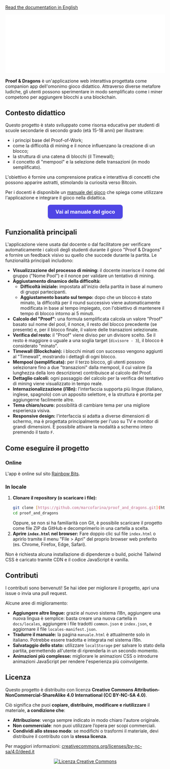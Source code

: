 [Read the documentation in English](README.md)

<picture>
  <source srcset="/docs/static/logo_white.svg" media="(prefers-color-scheme: dark)">
  <source srcset="/docs/static/logo_black.svg" media="(prefers-color-scheme: light)">
  <img src="/docs/static/logo_white.svg" alt="Logo">
</picture>

**Proof & Dragons** è un'applicazione web interattiva progettata come companion app dell'omonimo gioco didattico. Attraverso diverse metafore ludiche, gli utenti possono sperimentare in modo semplificato come i miner competono per aggiungere blocchi a una blockchain.

## Contesto didattico

Questo progetto è stato sviluppato come risorsa educativa per studenti di scuole secondarie di secondo grado (età 15-18 anni) per illustrare:

* i principi base del Proof-of-Work;
* come la difficoltà di mining e il nonce influenzano la creazione di un blocco;
* la struttura di una catena di blocchi (il Timewall);
* il concetto di "mempool" e la selezione delle transazioni (in modo semplificato).

L'obiettivo è fornire una comprensione pratica e interattiva di concetti che possono apparire astratti, stimolando la curiosità verso Bitcoin.

Per i docenti è disponibile un [manuale del gioco](https://rainbowbits.cloud/proof_and_dragons/manuale.html) che spiega come utilizzare l'applicazione e integrare il gioco nella didattica.

<div align="center">
  <a href="https://rainbowbits.cloud/proof_and_dragons/manuale.html" target="_blank" style="
    display: inline-block;
    padding: 12px 24px;
    font-size: 16px;
    font-weight: bold;
    color: white;
    background-color: #4F46E5;
    border-radius: 8px;
    text-decoration: none;
    box-shadow: 0 4px 6px rgba(0, 0, 0, 0.1);
    transition: background-color 0.3s ease;
  " onmouseover="this.style.backgroundColor='#3730A3'" onmouseout="this.style.backgroundColor='#4F46E5'">
    Vai al manuale del gioco
  </a>
</div>

## Funzionalità principali

L'applicazione viene usata dal docente o dal facilitatore per verificare automaticamente i calcoli degli studenti durante il gioco "Proof & Dragons" e fornire un feedback visivo su quello che succede durante la partita. Le funzionalità principali includono:

* **Visualizzazione del processo di mining:** il docente inserisce il nome del gruppo ("Nome Pool") e il nonce per validare un tentativo di mining.
* **Aggiustamento dinamico della difficoltà:**
    * **Difficoltà iniziale:** impostata all'inizio della partita in base al numero di gruppi partecipanti.
    * **Aggiustamento basato sul tempo:** dopo che un blocco è stato minato, la difficoltà per il round successivo viene automaticamente modificata in base al tempo impiegato, con l'obiettivo di mantenere il tempo di blocco intorno ai 5 minuti.
* **Calcolo del "Proof":** una formula semplificata calcola un valore "Proof" basato sul nome del pool, il nonce, il resto del blocco precedente (se presente) e, per il blocco finale, il valore delle transazioni selezionate.
* **Verifica del resto:** il "Proof" viene diviso per un divisore scelto. Se il resto è maggiore o uguale a una soglia target (`divisore - 3`), il blocco è considerato "minato".
* **Timewall (Blockchain):** i blocchi minati con successo vengono aggiunti al "Timewall", mostrando i dettagli di ogni blocco.
* **Mempool (semplificata):** per il terzo blocco, gli utenti possono selezionare fino a due "transazioni" dalla mempool, il cui valore (la lunghezza della loro descrizione) contribuisce al calcolo del Proof.
* **Dettaglio calcoli:** ogni passaggio del calcolo per la verifica del tentativo di mining viene visualizzato in tempo reale.
* **Internazionalizzazione (i18n):** l'interfaccia supporta più lingue (italiano, inglese, spagnolo) con un apposito selettore, e la struttura è pronta per aggiungerne facilmente altre.
* **Tema chiaro/scuro:** possibilità di cambiare tema per una migliore esperienza visiva.
* **Responsive design:** l'interfaccia si adatta a diverse dimensioni di schermo, ma è progettata principalmente per l'uso su TV e monitor di grandi dimensioni. È possibile attivare la modalità a schermo intero premendo il tasto `F`.

## Come eseguire il progetto

### Online
L'app è online sul sito [Rainbow Bits](https://rainbowbits.cloud/proof_and_dragons/).

### In locale
1.  **Clonare il repository (o scaricare i file):**
    ```bash
    git clone [https://github.com/marcofarina/proof_and_dragons.git](https://github.com/marcofarina/proof_and_dragons.git)
    cd proof_and_dragons
    ```
    Oppure, se non si ha familiarità con Git, è possibile scaricare il progetto come file ZIP da GitHub e decomprimerlo in una cartella a scelta.
2.  **Aprire `index.html` nel browser:**
    Fare doppio clic sul file `index.html` o aprirlo tramite il menu "File > Apri" del proprio browser web preferito (es. Chrome, Firefox, Edge, Safari).

Non è richiesta alcuna installazione di dipendenze o build, poiché Tailwind CSS è caricato tramite CDN e il codice JavaScript è vanilla.

## Contributi

I contributi sono benvenuti! Se hai idee per migliorare il progetto, apri una issue o invia una pull request.

Alcune aree di miglioramento:
* **Aggiungere altre lingue:** grazie al nuovo sistema i18n, aggiungere una nuova lingua è semplice: basta creare una nuova cartella in `docs/locales`, aggiungere i file tradotti `common.json` e `index.json`, e aggiornare il file `locales-manifest.json`.
* **Tradurre il manuale:** la pagina `manuale.html` è attualmente solo in italiano. Potrebbe essere tradotta e integrata nel sistema i18n.
* **Salvataggio dello stato:** utilizzare `localStorage` per salvare lo stato della partita, permettendo all'utente di riprenderla in un secondo momento.
* **Animazioni più complesse:** migliorare le animazioni CSS o introdurre animazioni JavaScript per rendere l'esperienza più coinvolgente.

## Licenza

Questo progetto è distribuito con licenza **Creative Commons Attribution-NonCommercial-ShareAlike 4.0 International (CC BY-NC-SA 4.0)**.

Ciò significa che puoi **copiare, distribuire, modificare e riutilizzare** il materiale, **a condizione che**:

-   **Attribuzione**: venga sempre indicato in modo chiaro l'autore originale.
-   **Non commerciale**: non puoi utilizzare l’opera per scopi commerciali.
-   **Condividi allo stesso modo**: se modifichi o trasformi il materiale, devi distribuire il contributo con la **stessa licenza**.

Per maggiori informazioni: [creativecommons.org/licenses/by-nc-sa/4.0/deed.it](https://creativecommons.org/licenses/by-nc-sa/4.0/deed.it)

<div align="center">
  <a rel="license" href="https://creativecommons.org/licenses/by-nc-sa/4.0/">
    <img alt="Licenza Creative Commons" style="border-width:0" src="https://i.creativecommons.org/l/by-nc-sa/4.0/88x31.png" />
  </a>
</div>